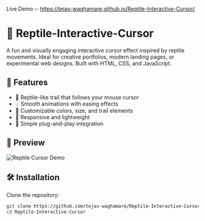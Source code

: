Live Demo :- https://tejas-waghamare.github.io/Reptile-Interactive-Cursor/

# 🦎 Reptile-Interactive-Cursor

A fun and visually engaging interactive cursor effect inspired by reptile movements. Ideal for creative portfolios, modern landing pages, or experimental web designs. Built with HTML, CSS, and JavaScript.

## 🚀 Features

- 🐍 Reptile-like trail that follows your mouse cursor
- 💡 Smooth animations with easing effects
- 🎨 Customizable colors, size, and trail elements
- 📱 Responsive and lightweight
- 🧠 Simple plug-and-play integration

## 📸 Preview

![Reptile Cursor Demo](./preview.gif)

## 🛠️ Installation

Clone the repository:

```bash
git clone https://github.com/tejas-waghamare/Reptile-Interactive-Cursor.git
cd Reptile-Interactive-Cursor
